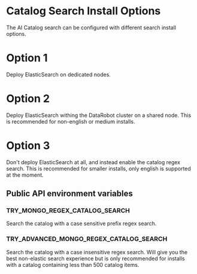 # Catalog Search Install Options

The AI Catalog search can be configured with different search install options.

# Option 1

Deploy ElasticSearch on dedicated nodes.

# Option 2

Deploy ElasticSearch withing the DataRobot cluster on a shared node. This is recommended for non-english or medium installs.

# Option 3

Don't deploy ElasticSearch at all, and instead enable the catalog regex search. This is recommended for smaller installs, only english is supported at the moment.

## Public API environment variables

### TRY_MONGO_REGEX_CATALOG_SEARCH

Search the catalog with a case sensitive prefix regex search.

### TRY_ADVANCED_MONGO_REGEX_CATALOG_SEARCH

Search the catalog with a case insensitive regex search. Will give you the best non-elastic search experience but is only recommended for installs with a catalog containing less than 500 catalog items.
